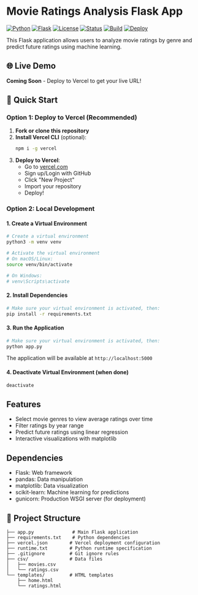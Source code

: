 # Movie Ratings Analysis Flask App

[![Python](https://img.shields.io/badge/Python-3.9+-blue.svg)](https://www.python.org/downloads/)
[![Flask](https://img.shields.io/badge/Flask-3.0.0-green.svg)](https://flask.palletsprojects.com/)
[![License](https://img.shields.io/badge/License-MIT-yellow.svg)](https://opensource.org/licenses/MIT)
[![Status](https://img.shields.io/badge/Status-Active-success.svg)](https://github.com/yourusername/yourrepo)
[![Build](https://img.shields.io/badge/Build-Passing-brightgreen.svg)](https://github.com/yourusername/yourrepo)
[![Deploy](https://img.shields.io/badge/Deploy-Vercel-black.svg)](https://vercel.com)

This Flask application allows users to analyze movie ratings by genre and predict future ratings using machine learning.

## 🌐 Live Demo

**Coming Soon** - Deploy to Vercel to get your live URL!

## 🚀 Quick Start

### Option 1: Deploy to Vercel (Recommended)

1. **Fork or clone this repository**
2. **Install Vercel CLI** (optional):
   ```bash
   npm i -g vercel
   ```
3. **Deploy to Vercel**:
   - Go to [vercel.com](https://vercel.com)
   - Sign up/Login with GitHub
   - Click "New Project"
   - Import your repository
   - Deploy!

### Option 2: Local Development

#### 1. Create a Virtual Environment

```bash
# Create a virtual environment
python3 -m venv venv

# Activate the virtual environment
# On macOS/Linux:
source venv/bin/activate

# On Windows:
# venv\Scripts\activate
```

#### 2. Install Dependencies

```bash
# Make sure your virtual environment is activated, then:
pip install -r requirements.txt
```

#### 3. Run the Application

```bash
# Make sure your virtual environment is activated, then:
python app.py
```

The application will be available at `http://localhost:5000`

#### 4. Deactivate Virtual Environment (when done)

```bash
deactivate
```

## Features

- Select movie genres to view average ratings over time
- Filter ratings by year range
- Predict future ratings using linear regression
- Interactive visualizations with matplotlib

## Dependencies

- Flask: Web framework
- pandas: Data manipulation
- matplotlib: Data visualization
- scikit-learn: Machine learning for predictions
- gunicorn: Production WSGI server (for deployment)

## 📁 Project Structure

```
├── app.py              # Main Flask application
├── requirements.txt    # Python dependencies
├── vercel.json        # Vercel deployment configuration
├── runtime.txt        # Python runtime specification
├── .gitignore         # Git ignore rules
├── csv/               # Data files
│   ├── movies.csv
│   └── ratings.csv
└── templates/         # HTML templates
    ├── home.html
    └── ratings.html
``` 